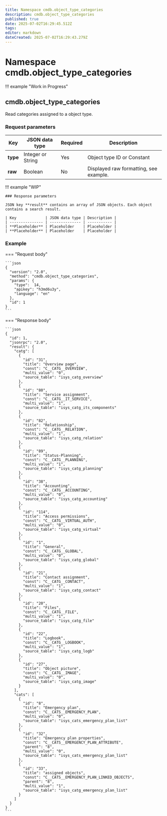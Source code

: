 ```yaml
---
title: Namespace cmdb.object_type_categories
description: cmdb.object_type_categories
published: true
date: 2025-07-02T16:29:45.512Z
tags: 
editor: markdown
dateCreated: 2025-07-02T16:29:43.279Z
---
```


# Namespace cmdb.object_type_categories

!!! example "Work in Progress"

## cmdb.object_type_categories

Read categories assigned to a object type.

### Request parameters

| Key      | JSON data type    | Required | Description                            |
| -------- | ----------------- | -------- | -------------------------------------- |
| **type** | Integer or String | Yes      | Object type ID or Constant             |
| **raw**  | Boolean           | No       | Displayed raw formatting, see example. |

!!! example "WIP"

    ### Response parameters

    JSON key **result** contains an array of JSON objects. Each object contains a search result.

    | Key             | JSON data type | Description |
    | --------------- | -------------- | ----------- |
    | **Placeholder** | Placeholder    | Placeholder |
    | **Placeholder** | Placeholder    | Placeholder |

### Example

=== "Request body"

    ```json
    {
      "version": "2.0",
      "method": "cmdb.object_type_categories",
      "params": {
        "type":  14,
        "apikey": "h3md6u3y",
        "language": "en"
      },
      "id": 1
    }
    ```

=== "Response body"

    ```json
    {
      "id": 1,
      "jsonrpc": "2.0",
      "result": {
        "catg": [
          {
            "id": "31",
            "title": "Overview page",
            "const": "C__CATG__OVERVIEW",
            "multi_value": "0",
            "source_table": "isys_catg_overview"
          },
          {
            "id": "80",
            "title": "Service assignment",
            "const": "C__CATG__IT_SERVICE",
            "multi_value": "1",
            "source_table": "isys_catg_its_components"
          },
          {
            "id": "82",
            "title": "Relationship",
            "const": "C__CATG__RELATION",
            "multi_value": "1",
            "source_table": "isys_catg_relation"
          },
          {
            "id": "89",
            "title": "Status-Planning",
            "const": "C__CATG__PLANNING",
            "multi_value": "1",
            "source_table": "isys_catg_planning"
          },
          {
            "id": "38",
            "title": "Accounting",
            "const": "C__CATG__ACCOUNTING",
            "multi_value": "0",
            "source_table": "isys_catg_accounting"
          },
          {
            "id": "114",
            "title": "Access permissions",
            "const": "C__CATG__VIRTUAL_AUTH",
            "multi_value": "0",
            "source_table": "isys_catg_virtual"
          },
          {
            "id": "1",
            "title": "General",
            "const": "C__CATG__GLOBAL",
            "multi_value": "0",
            "source_table": "isys_catg_global"
          },
          {
            "id": "21",
            "title": "Contact assignment",
            "const": "C__CATG__CONTACT",
            "multi_value": "1",
            "source_table": "isys_catg_contact"
          },
          {
            "id": "20",
            "title": "Files",
            "const": "C__CATG__FILE",
            "multi_value": "1",
            "source_table": "isys_catg_file"
          },
          {
            "id": "22",
            "title": "Logbook",
            "const": "C__CATG__LOGBOOK",
            "multi_value": "1",
            "source_table": "isys_catg_logb"
          },
          {
            "id": "27",
            "title": "Object picture",
            "const": "C__CATG__IMAGE",
            "multi_value": "0",
            "source_table": "isys_catg_image"
          }
        ],
        "cats": [
          {
            "id": "8",
            "title": "Emergency plan",
            "const": "C__CATS__EMERGENCY_PLAN",
            "multi_value": "0",
            "source_table": "isys_cats_emergency_plan_list"
          },
          {
            "id": "32",
            "title": "Emergency plan properties",
            "const": "C__CATS__EMERGENCY_PLAN_ATTRIBUTE",
            "parent": "8",
            "multi_value": "0",
            "source_table": "isys_cats_emergency_plan_list"
          },
          {
            "id": "33",
            "title": "assigned objects",
            "const": "C__CATS__EMERGENCY_PLAN_LINKED_OBJECTS",
            "parent": "8",
            "multi_value": "1",
            "source_table": "isys_catg_emergency_plan_list"
          }
        ]
      }
    }
    ```
